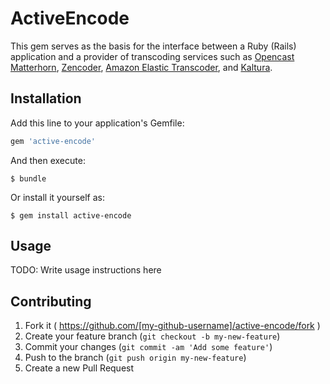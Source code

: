 # ActiveEncode

This gem serves as the basis for the interface between a Ruby (Rails) application and a provider of transcoding services such as [Opencast Matterhorn](http://opencast.org), [Zencoder](http://zencoder.com), [Amazon Elastic Transcoder](http://aws.amazon.com/elastictranscoder/), and [Kaltura](http://www.kaltura.org/).

## Installation

Add this line to your application's Gemfile:

```ruby
gem 'active-encode'
```

And then execute:

    $ bundle

Or install it yourself as:

    $ gem install active-encode

## Usage

TODO: Write usage instructions here

## Contributing

1. Fork it ( https://github.com/[my-github-username]/active-encode/fork )
2. Create your feature branch (`git checkout -b my-new-feature`)
3. Commit your changes (`git commit -am 'Add some feature'`)
4. Push to the branch (`git push origin my-new-feature`)
5. Create a new Pull Request
